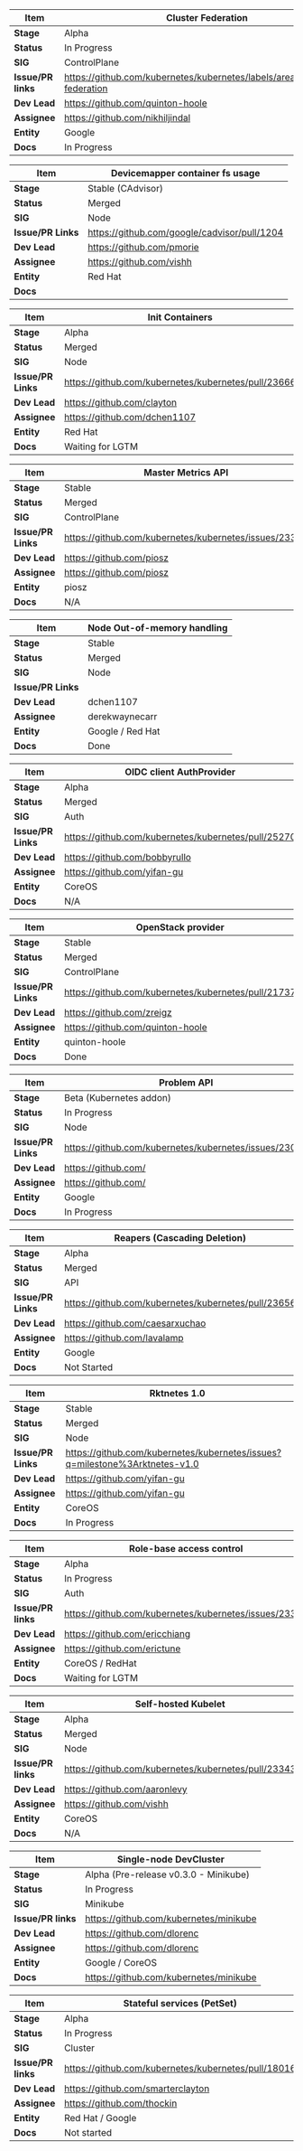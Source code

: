 |  **Item** | Cluster Federation |
|  ------ | ------ |
|  **Stage** | Alpha |
|  **Status** | In Progress |
|  **SIG** | ControlPlane |
|  **Issue/PR links** | https://github.com/kubernetes/kubernetes/labels/area%2Fcluster-federation |
|  **Dev Lead** | https://github.com/quinton-hoole  |
|  **Assignee** | https://github.com/nikhiljindal  |
|  **Entity** | Google |
|  **Docs** | In Progress |

|  **Item** | Devicemapper container fs usage |
|  ------ | ------ |
|  **Stage** | Stable (CAdvisor) |
|  **Status** | Merged |
|  **SIG** | Node |
|  **Issue/PR Links** | https://github.com/google/cadvisor/pull/1204 |
|  **Dev Lead** | https://github.com/pmorie |
|  **Assignee** | https://github.com/vishh |
|  **Entity** | Red Hat |
|  **Docs** |  |

|  **Item** | Init Containers |
|  ------ | ------ |
|  **Stage** | Alpha |
|  **Status** | Merged |
|  **SIG** | Node |
|  **Issue/PR Links** | https://github.com/kubernetes/kubernetes/pull/23666 |
|  **Dev Lead** | https://github.com/clayton |
|  **Assignee** | https://github.com/dchen1107 |
|  **Entity** | Red Hat |
|  **Docs** | Waiting for LGTM |

|  **Item** | Master Metrics API |
|  ------ | ------ |
|  **Stage** | Stable |
|  **Status** | Merged |
|  **SIG** | ControlPlane |
|  **Issue/PR Links** | https://github.com/kubernetes/kubernetes/issues/23376 |
|  **Dev Lead** | https://github.com/piosz |
|  **Assignee** | https://github.com/piosz |
|  **Entity** | piosz |
|  **Docs** | N/A |

|  **Item** | Node Out-of-memory handling |
|  ------ | ------ |
|  **Stage** | Stable |
|  **Status** | Merged |
|  **SIG** | Node |
|  **Issue/PR Links** |  |
|  **Dev Lead** | dchen1107  |
|  **Assignee** | derekwaynecarr |
|  **Entity** | Google / Red Hat |
|  **Docs** | Done |

|  **Item** | OIDC client AuthProvider |
|  ------ | ------ |
|  **Stage** | Alpha |
|  **Status** | Merged |
|  **SIG** | Auth |
|  **Issue/PR Links** | https://github.com/kubernetes/kubernetes/pull/25270 |
|  **Dev Lead** | https://github.com/bobbyrullo |
|  **Assignee** | https://github.com/yifan-gu |
|  **Entity** | CoreOS |
|  **Docs** | N/A |

|  **Item** | OpenStack provider |
|  ------ | ------ |
|  **Stage** | Stable |
|  **Status** | Merged |
|  **SIG** | ControlPlane |
|  **Issue/PR Links** | https://github.com/kubernetes/kubernetes/pull/21737 |
|  **Dev Lead** | https://github.com/zreigz  |
|  **Assignee** | https://github.com/quinton-hoole |
|  **Entity** | quinton-hoole |
|  **Docs** | Done |

|  **Item** | Problem API |
|  ------ | ------ |
|  **Stage** | Beta (Kubernetes addon) |
|  **Status** | In Progress |
|  **SIG** | Node |
|  **Issue/PR Links** | https://github.com/kubernetes/kubernetes/issues/23028 |
|  **Dev Lead** | https://github.com/ |
|  **Assignee** | https://github.com/ |
|  **Entity** | Google |
|  **Docs** | In Progress |

|  **Item** | Reapers (Cascading Deletion) |
|  ------ | ------ |
|  **Stage** | Alpha |
|  **Status** | Merged |
|  **SIG** | API |
|  **Issue/PR Links** | https://github.com/kubernetes/kubernetes/pull/23656 |
|  **Dev Lead** | https://github.com/caesarxuchao |
|  **Assignee** | https://github.com/lavalamp |
|  **Entity** | Google |
|  **Docs** | Not Started |

|  **Item** | Rktnetes 1.0 |
|  ------ | ------ |
|  **Stage** | Stable |
|  **Status** | Merged |
|  **SIG** | Node |
|  **Issue/PR Links** | https://github.com/kubernetes/kubernetes/issues?q=milestone%3Arktnetes-v1.0 |
|  **Dev Lead** | https://github.com/yifan-gu |
|  **Assignee** | https://github.com/yifan-gu |
|  **Entity** | CoreOS |
|  **Docs** | In Progress |

|  **Item** | Role-base access control |
|  ------ | ------ |
|  **Stage** | Alpha |
|  **Status** | In Progress |
|  **SIG** | Auth |
|  **Issue/PR links** | https://github.com/kubernetes/kubernetes/issues/23396 |
|  **Dev Lead** | https://github.com/ericchiang |
|  **Assignee** | https://github.com/erictune |
|  **Entity** | CoreOS / RedHat |
|  **Docs** | Waiting for LGTM |

|  **Item** | Self-hosted Kubelet  |
|  ------ | ------ |
|  **Stage** | Alpha |
|  **Status** | Merged |
|  **SIG** | Node |
|  **Issue/PR links** | https://github.com/kubernetes/kubernetes/pull/23343 |
|  **Dev Lead** | https://github.com/aaronlevy |
|  **Assignee** | https://github.com/vishh |
|  **Entity** | CoreOS |
|  **Docs** | N/A |

|  **Item** | Single-node DevCluster |
|  ------ | ------ |
|  **Stage** | Alpha (Pre-release v0.3.0 - Minikube) |
|  **Status** | In Progress |
|  **SIG** | Minikube |
|  **Issue/PR links** | https://github.com/kubernetes/minikube |
|  **Dev Lead** | https://github.com/dlorenc |
|  **Assignee** | https://github.com/dlorenc |
|  **Entity** | Google / CoreOS |
|  **Docs** | https://github.com/kubernetes/minikube |

|  **Item** | Stateful services (PetSet) |
|  ------ | ------ |
|  **Stage** | Alpha |
|  **Status** | In Progress |
|  **SIG** | Cluster |
|  **Issue/PR links** | https://github.com/kubernetes/kubernetes/pull/18016 |
|  **Dev Lead** | https://github.com/smarterclayton |
|  **Assignee** | https://github.com/thockin |
|  **Entity** | Red Hat / Google |
|  **Docs** | Not started |
